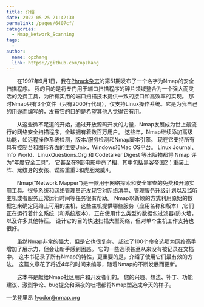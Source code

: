 ```yaml
---
title: 介绍
date: 2022-05-25 21:42:30
permalink: /pages/6407cf/
categories:
  - Nmap_Network_Scanning
tags:
  -
author:
  name: opzhang
  link: https://github.com/opzhang
---
```


&ensp;&ensp;&ensp;&ensp;在1997年9月1日，我在[Phrack杂志](http://www.phrack.org/)的第51期发布了一个名字为Nmap的安全扫描程序。
我的目的是将专门用于端口扫描程序的碎片领域整合为一个强大而灵活的免费工具，为所有实用的端口扫描技术提供一致的接口和高效率的实现。
那时Nmap只有3个文件（只有2000行代码），仅支持Linux操作系统。它是为我自己的用途而编写的，发布它的目的是希望其他人觉得它有用。

&ensp;&ensp;&ensp;&ensp;从这些微不足道的开始，通过开放源码开发的力量，Nmap发展成为世上最流行的网络安全扫描程序，全球拥有着数百万用户。
这些年，Nmap继续添加高级功能，如远程操作系统检测，版本/服务检测和Nmap脚本引擎。
现在它支持所有具有控制台和图形界面的主要Unix，Windows和Mac OS平台。
Linux Journal、Info World、LinuxQuestions.Org 和 Codetalker Digest 等出版物都将 Nmap 评为“年度安全工具”。
它甚至在9部电影中亮了相，其中包括黑客帝国2：重装上阵、龙纹身的女孩、谍影重重3和虎胆龙威4。

&ensp;&ensp;&ensp;&ensp;Nmap("Network Mapper")是一款用于网络探索和安全审查的免费和开源实用工具。很多系统和网络管理员还发现它对网络清单、管理服务升级计划以及监听主机或者服务正常运行时间等任务很有帮助。
Nmap以新颖的方式利用原始的数据包来确定网络上可用的主机，这些主机提供哪些服务（应用名称和版本）,它们正在运行着什么系统（和系统版本），正在使用什么类型的数据包过滤器/防火墙，以及许多其他特征。
设计它的目的快速扫描大型网络，但对单个主机工作支持也很好。

&ensp;&ensp;&ensp;&ensp;虽然Nmap非常的强大，但是它也很复杂。
超过了100个命令选项为网络高手增加了展示力，但会让新手感到困惑。
它的一些选项甚至从来没有被记录在文档中。
这本书记录了所有Nmap的特性，更重要的是，介绍了使用它们最有效的方法。
这篇文章花了将近4年的时间来编写，随着Nmap的不断发展而更新。

&ensp;&ensp;&ensp;&ensp;这本书是献给Nmap社区用户和开发者们的。
您的兴趣、想法、补丁、功能建议、激烈争论、bug提交和深夜的吐槽都将Nmap塑造成今天的样子。

—戈登里昂 <fyodor@nmap.org>
